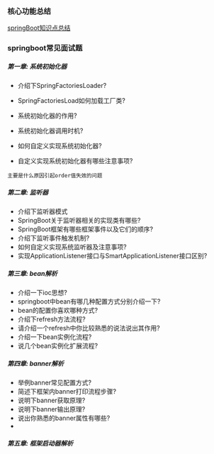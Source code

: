 ### 核心功能总结
[springBoot知识点总结](https://mp.weixin.qq.com/s?__biz=MzAxNjk4ODE4OQ==&mid=2247487541&idx=2&sn=4aefd61a184ca1e6a9267ee48fe513e6&chksm=9bed3147ac9ab8516e6ce11e60d92bdbada897cfb78fb6add93cfe351474c2cdbae79465995f&scene=21#wechat_redirect)

### springboot常见面试题

#####   **第一章: 系统初始化器**

- 介绍下SpringFactoriesLoader?

- SpringFactoriesLoad如何加载工厂类?

- 系统初始化器的作用?

- 系统初始化器调用时机?
- 如何自定义实现系统初始化器?

- 自定义实现系统初始化器有哪些注意事项?

```
主要是什么原因引起order值失效的问题
```

#####   **第二章: 监听器**

- 介绍下监听器模式
- SpringBoot关于监听器相关的实现类有哪些?
- SpringBoot框架有哪些框架事件以及它们的顺序?
- 介绍下监听事件触发机制?
- 如何自定义实现系统监听器及注意事项?
- 实现ApplicationListener接口与SmartApplicationListener接口区别?


#####   **第三章: bean解析**
- 介绍一下ioc思想?
- springboot中bean有哪几种配置方式分别介绍一下?
- bean的配置你喜欢哪种方式?
- 介绍下refresh方法流程?
- 请介绍一个refresh中你比较熟悉的说法说出其作用?
- 介绍一下bean实例化流程?
- 说几个bean实例化扩展流程?


#####   **第四章: banner解析**

- 举例banner常见配置方式?
- 简述下框架内banner打印流程步骤?
- 说明下banner获取原理?
- 说明下banner输出原理?
- 说出你熟悉的banner属性有哪些?
- 

#####   **第五章: 框架启动器解析**
